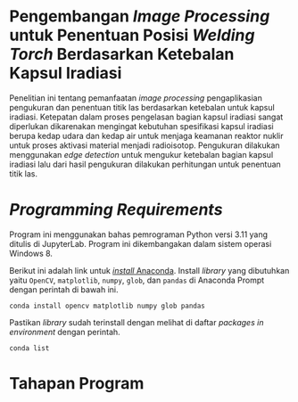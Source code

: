 # Pengembangan *Image Processing* untuk Penentuan Posisi *Welding Torch* Berdasarkan Ketebalan Kapsul Iradiasi
Penelitian ini tentang pemanfaatan *image processing* pengaplikasian pengukuran dan penentuan titik las berdasarkan ketebalan untuk kapsul iradiasi. Ketepatan dalam proses pengelasan bagian kapsul iradiasi sangat diperlukan dikarenakan mengingat kebutuhan spesifikasi kapsul iradiasi berupa kedap udara dan kedap air untuk menjaga keamanan reaktor nuklir untuk proses aktivasi material menjadi radioisotop. Pengukuran dilakukan menggunakan *edge detection* untuk mengukur ketebalan bagian kapsul iradiasi lalu dari hasil pengukuran dilakukan perhitungan untuk penentuan titik las.

# *Programming Requirements*
Program ini menggunakan bahas pemrograman Python versi 3.11 yang ditulis di JupyterLab. Program ini dikembangakan dalam sistem operasi Windows 8.

Berikut ini adalah link untuk [*install* Anaconda](https://www.anaconda.com/download). Install *library* yang dibutuhkan yaitu ```OpenCV```, ```matplotlib```, ```numpy```, ```glob```, dan ```pandas``` di Anaconda Prompt dengan perintah di bawah ini.
```
conda install opencv matplotlib numpy glob pandas
```
Pastikan *library* sudah terinstall dengan melihat di daftar *packages in environment* dengan perintah.
```
conda list
```

# Tahapan Program
